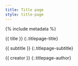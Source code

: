 ```yaml
---
title: Title page
style: title-page
---
```


{% include metadata %}

{{ title }}
{:.titlepage-title}

{{ subtitle }}
{:.titlepage-subtitle}

{{ creator }}
{:.titlepage-author}
